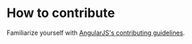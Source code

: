 # How to contribute

Familiarize yourself with [AngularJS's contributing guidelines][angular-contributing].

[angular-contributing]: https://github.com/angular/angular.js/blob/master/CONTRIBUTING.md#-coding-rules
